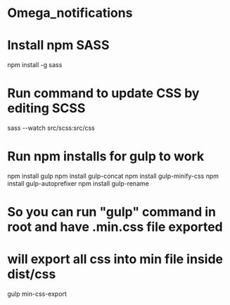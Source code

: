 # Omega_notifications

# Install npm SASS
npm install -g sass

# Run command to update CSS by editing SCSS
sass --watch src/scss:src/css

# Run npm installs for gulp to work
npm install gulp
npm install gulp-concat
npm install gulp-minify-css
npm install gulp-autoprefixer
npm install gulp-rename

# So you can run "gulp" command in root and have .min.css file exported
# will export all css into min file inside dist/css
gulp min-css-export